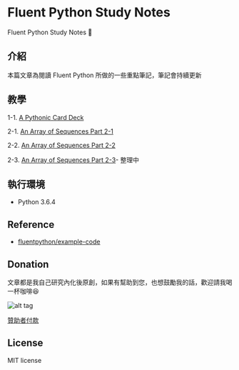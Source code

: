 # Fluent Python Study Notes

Fluent Python Study Notes 📝

## 介紹

本篇文章為閱讀 Fluent Python 所做的一些重點筆記，筆記會持續更新

## 教學

1-1. [A Pythonic Card Deck](https://github.com/twtrubiks/fluent-python-notes/tree/master/A_Pythonic_Card_Deck)

2-1. [An Array of Sequences Part 2-1](https://github.com/twtrubiks/fluent-python-notes/tree/master/A_Array_of_Sequences_part_2_1)

2-2. [An Array of Sequences Part 2-2](https://github.com/twtrubiks/fluent-python-notes/tree/master/A_Array_of_Sequences_part_2_2)

2-3. [An Array of Sequences Part 2-3](https://github.com/twtrubiks/fluent-python-notes/tree/master/A_Array_of_Sequences_part_2_3_temp)- 整理中

## 執行環境

* Python 3.6.4

## Reference

* [fluentpython/example-code](https://github.com/fluentpython/example-code)

## Donation

文章都是我自己研究內化後原創，如果有幫助到您，也想鼓勵我的話，歡迎請我喝一杯咖啡:laughing:

![alt tag](https://i.imgur.com/LRct9xa.png)

[贊助者付款](https://payment.opay.tw/Broadcaster/Donate/9E47FDEF85ABE383A0F5FC6A218606F8)

## License

MIT license
